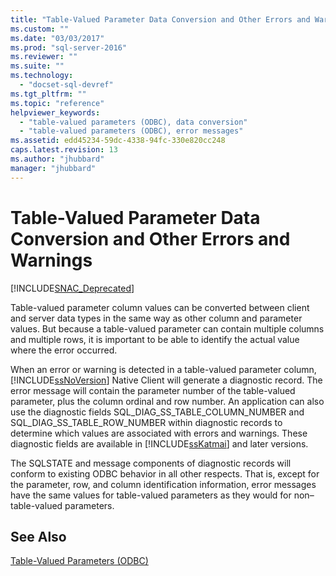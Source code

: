 ```yaml
---
title: "Table-Valued Parameter Data Conversion and Other Errors and Warnings | Microsoft Docs"
ms.custom: ""
ms.date: "03/03/2017"
ms.prod: "sql-server-2016"
ms.reviewer: ""
ms.suite: ""
ms.technology: 
  - "docset-sql-devref"
ms.tgt_pltfrm: ""
ms.topic: "reference"
helpviewer_keywords: 
  - "table-valued parameters (ODBC), data conversion"
  - "table-valued parameters (ODBC), error messages"
ms.assetid: edd45234-59dc-4338-94fc-330e820cc248
caps.latest.revision: 13
ms.author: "jhubbard"
manager: "jhubbard"
---
```

# Table-Valued Parameter Data Conversion and Other Errors and Warnings
[!INCLUDE[SNAC_Deprecated](../../a9retired/includes/snac-deprecated.md)]

  Table-valued parameter column values can be converted between client and server data types in the same way as other column and parameter values. But because a table-valued parameter can contain multiple columns and multiple rows, it is important to be able to identify the actual value where the error occurred.  
  
 When an error or warning is detected in a table-valued parameter column, [!INCLUDE[ssNoVersion](../../a9notintoc/includes/ssnoversion-md.md)] Native Client will generate a diagnostic record. The error message will contain the parameter number of the table-valued parameter, plus the column ordinal and row number. An application can also use the diagnostic fields SQL_DIAG_SS_TABLE_COLUMN_NUMBER and SQL_DIAG_SS_TABLE_ROW_NUMBER within diagnostic records to determine which values are associated with errors and warnings. These diagnostic fields are available in [!INCLUDE[ssKatmai](../../a9notintoc/includes/sskatmai-md.md)] and later versions.  
  
 The SQLSTATE and message components of diagnostic records will conform to existing ODBC behavior in all other respects. That is, except for the parameter, row, and column identification information, error messages have the same values for table-valued parameters as they would for non–table-valued parameters.  
  
## See Also  
 [Table-Valued Parameters &#40;ODBC&#41;](../../relational-databases/native-client-odbc-table-valued-parameters/table-valued-parameters-odbc.md)  
  
  